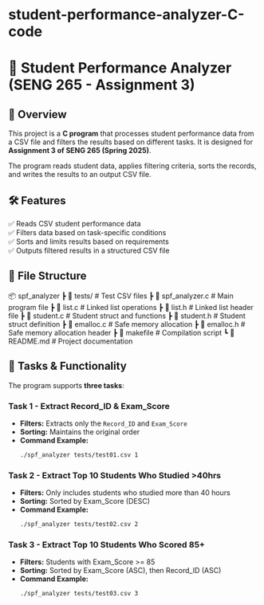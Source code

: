# student-performance-analyzer-C-code

# 🏫 Student Performance Analyzer (SENG 265 - Assignment 3)

## 📌 Overview
This project is a **C program** that processes student performance data from a CSV file and filters the results based on different tasks. It is designed for **Assignment 3 of SENG 265 (Spring 2025)**.

The program reads student data, applies filtering criteria, sorts the records, and writes the results to an output CSV file.

## 🛠 Features
✅ Reads CSV student performance data  
✅ Filters data based on task-specific conditions  
✅ Sorts and limits results based on requirements  
✅ Outputs filtered results in a structured CSV file  

## 📂 File Structure
📦 spf_analyzer
 ┣ 📂 tests/                # Test CSV files
 ┣ 📜 spf_analyzer.c        # Main program file
 ┣ 📜 list.c                # Linked list operations
 ┣ 📜 list.h                # Linked list header file
 ┣ 📜 student.c             # Student struct and functions
 ┣ 📜 student.h             # Student struct definition
 ┣ 📜 emalloc.c             # Safe memory allocation
 ┣ 📜 emalloc.h             # Safe memory allocation header
 ┣ 📜 makefile              # Compilation script
 ┗ 📜 README.md             # Project documentation

## 🎯 **Tasks & Functionality**
The program supports **three tasks**:

### **Task 1 - Extract Record_ID & Exam_Score**
- **Filters:** Extracts only the `Record_ID` and `Exam_Score`
- **Sorting:** Maintains the original order
- **Command Example:**  
  ```bash
  ./spf_analyzer tests/test01.csv 1

### **Task 2 - Extract Top 10 Students Who Studied >40hrs**
- **Filters:** Only includes students who studied more than 40 hours
- **Sorting:** Sorted by Exam_Score (DESC)
- **Command Example:**  
  ```bash
  ./spf_analyzer tests/test02.csv 2

### **Task 3 - Extract Top 10 Students Who Scored 85+**
- **Filters:** Students with Exam_Score >= 85
- **Sorting:** Sorted by Exam_Score (ASC), then Record_ID (ASC)
- **Command Example:**  
  ```bash
  ./spf_analyzer tests/test03.csv 3

